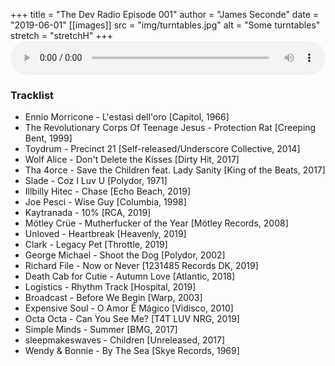 +++
title = "The Dev Radio Episode 001"
author = "James Seconde"
date = "2019-06-01"
[[images]]
  src = "img/turntables.jpg"
  alt = "Some turntables"
  stretch = "stretchH"
+++
<AUDIO
    style="width:100%;"
    controls
    src="https://devtheatre.s3-eu-west-1.amazonaws.com/The+Dev+Radio+001.mp3">
    https://devtheatre.s3-eu-west-1.amazonaws.com/The+Dev+Radio+001.mp3
</AUDIO>

### Tracklist

* Ennio Morricone - L'estasi dell'oro [Capitol, 1966]
* The Revolutionary Corps Of Teenage Jesus - Protection Rat [Creeping Bent, 1999]
* Toydrum - Precinct 21 [Self-released/Underscore Collective, 2014]
* Wolf Alice - Don't Delete the Kisses [Dirty Hit, 2017]
* Tha 4orce - Save the Children feat. Lady Sanity [King of the Beats, 2017]
* Slade - Coz I Luv U [Polydor, 1971]
* Illbilly Hitec - Chase [Echo Beach, 2019]
* Joe Pesci - Wise Guy [Columbia, 1998]
* Kaytranada - 10% [RCA, 2019]
* Mötley Crüe - Mutherfucker of the Year [Mötley Records, 2008]
* Unloved - Heartbreak [Heavenly, 2019]
* Clark - Legacy Pet [Throttle, 2019]
* George Michael - Shoot the Dog [Polydor, 2002]
* Richard File - Now or Never [1231485 Records DK, 2019]
* Death Cab for Cutie - Autumn Love [Atlantic, 2018]
* Logistics - Rhythm Track [Hospital, 2019]
* Broadcast - Before We Begin [Warp, 2003]
* Expensive Soul - O Amor É Mágico [Vidisco, 2010]
* Octa Octa - Can You See Me? [T4T LUV NRG, 2019]
* Simple Minds - Summer [BMG, 2017]
* sleepmakeswaves - Children [Unreleased, 2017]
* Wendy & Bonnie - By The Sea [Skye Records, 1969]